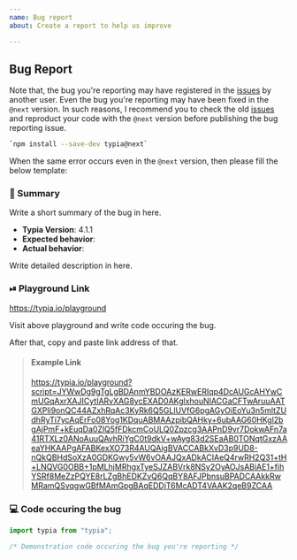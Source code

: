 ```yaml
---
name: Bug report
about: Create a report to help us improve

---
```


## Bug Report
Note that, the bug you're reporting may have registered in the [issues](https://github.com/samchon/typia/search?type=issues) by another user. Even the bug you're reporting may have been fixed in the `@next` version. In such reasons, I recommend you to check the old [issues](https://github.com/samchon/typia/search?type=issues) and reproduct your code with the `@next` version before publishing the bug reporting issue.

```bash
`npm install --save-dev typia@next`
```

When the same error occurs even in the `@next` version, then please fill the below template:



### 📝 Summary
Write a short summary of the bug in here.

  - **Typia Version**: 4.1.1
  - **Expected behavior**: 
  - **Actual behavior**: 

Write detailed description in here.



### ⏯ Playground Link
https://typia.io/playground

Visit above playground and write code occuring the bug.

After that, copy and paste link address of that.

> #### Example Link
> https://typia.io/playground?script=JYWwDg9gTgLgBDAnmYBDOAzKERwERIqp4DcAUGcAHYwCmUGqAxrXAJICytIARvXAG8ycEXAD0AKglxhouNIACGaCFTwAruuAATGXPli9onQC44AZxhRqAc3KyRk6Q5GLlUVfG6pgAGyOiEoYu3n5mltZUdhRyTi7ycAqErFo08Yog1KDquABMAAzpibQAHky+6ubAAG60HKgl2bgAjPmF+kEuqDa0ZlQ5fFDkcmCoULQ0Zpzcg3AAPnD9vr7DokwAFn7a41RTXLz0ANoAuuQAvhRiYgC0t9dkV+wAyg83d2SEaAB0TONqtGxzAAeaYHKAAPgAFABKexXO73R4AUQAigBVACCABkXvD3p9UD8-nQkQBHdSoXzA0GDKGwy5vW6vOAAJQxADkACIAeQ4rwRH2Q31+tH+LNQVG0OBB+1pMLhjMRhgxTyeSJZABVrk8NSy2OyAOJsABiAE1+fihYSRf8MeZzPQYE8rLZgBhEDKZvQ6QqBY8AFJPbnsuBPADCAAkkRwMRamQSvqgwGBfMAmGpgBAqEDDjT6McADT4VAAK2qeB9ZCAA



### 💻 Code occuring the bug
```typescript
import typia from "typia";

/* Demonstration code occuring the bug you're reporting */
```
